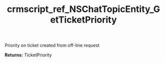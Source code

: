 ﻿---
title: crmscript_ref_NSChatTopicEntity_GetTicketPriority
description: TicketPriority NSChatTopicEntity.GetTicketPriority()
intellisense: NSChatTopicEntity.GetTicketPriority
keywords: NSChatTopicEntity, GetTicketPriority
so.topic: reference
---

Priority on ticket created from off-line request

**Returns:** TicketPriority


